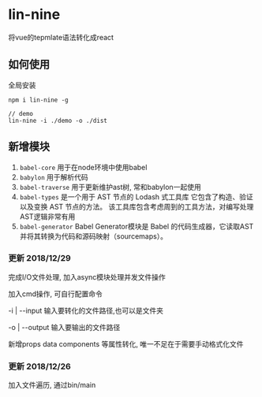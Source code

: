 # lin-nine
将vue的tepmlate语法转化成react

## 如何使用

  全局安装


  ``` 
  npm i lin-nine -g

  // demo
  lin-nine -i ./demo -o ./dist

  ```

## 新增模块
  1. ``` babel-core ``` 用于在node环境中使用babel
  2. ``` babylon ``` 用于解析代码
  3. ``` babel-traverse ``` 用于更新维护ast树, 常和babylon一起使用
  4. ``` babel-types ``` 是一个用于 AST 节点的 Lodash 式工具库 它包含了构造、验证以及变换 AST 节点的方法。 该工具库包含考虑周到的工具方法，对编写处理AST逻辑非常有用
  5. ``` babel-generator ``` Babel Generator模块是 Babel 的代码生成器，它读取AST并将其转换为代码和源码映射（sourcemaps）。

### 更新 2018/12/29
  完成I/O文件处理, 加入async模块处理并发文件操作

  加入cmd操作, 可自行配置命令

  -i | --input 输入要转化的文件路径,也可以是文件夹


  -o | --output 输入要输出的文件路径

  新增props data components 等属性转化, 唯一不足在于需要手动格式化文件

### 更新 2018/12/26
  加入文件遍历, 通过bin/main



